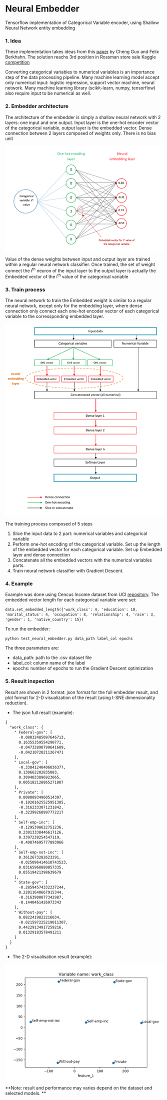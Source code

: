 # Neural Embedder
Tensorflow implementation of Categorical Variable encoder, using Shallow Neural Network entity embedding

### 1. Idea
These implementation takes ideas from this [paper](https://arxiv.org/abs/1604.06737) by Cheng Guo and Felix Berkhahn. The solution reachs 3rd position in Rossman store sale Kaggle [competition](https://www.kaggle.com/c/rossmann-store-sales)

Converting categorical variables to numerical variables is an importance step of the data processing pipeline. Many machine learning model accept only numerical input: logistic regression, support vector machine, neural network. Many machine learning library (scikit-learn, numpy, tensorflow) also require input to be numerical as well.

### 2. Embedder architecture
The architecture of the embedder is simply a shallow neural network with 2 layers: one input and one output. Input layer is the one-hot encoder vector of the categorical variable, output layer is the embedded vector. Dense connection between 2 layers composed of weights only. There is no bias unit

![Embedder layer](https://github.com/phamdinhthang/neural_embedder/blob/master/misc/embedding_layer.png "")

Value of the dense weights between input and output layer are trained within a regular neural network classifier. Once trained, the set of weight connect the i<sup>th</sup> neuron of the input layer to the output layer is actually the Embedded vector of the i<sup>th</sup> value of the categorical variable

### 3. Train process
The neural network to train the Embedded weight is similar to a regular neural network, except only for the embedding layer, where dense connection only connect each one-hot encoder vector of each categorical variable to the corressponding embedded layer.

![Train architecture](https://github.com/phamdinhthang/neural_embedder/blob/master/misc/embedder_architecture.png "")

The training process composed of 5 steps
1. Slice the input data to 2 part: numerical variables and categorical variable
2. Perform one-hot encoding of the categorical variable. Set up the length of the embedded vector for each categorical variable. Set up Embedded layer and dense connection
4. Concatenate all the embedded vectors with the numerical variables parts.
5. Train neural network classifier with Gradient Descent.

### 4. Example
Example was done using Cencus Income dataset from UCI [repository](https://archive.ics.uci.edu/ml/datasets/census+income).
The embedded vector length for each categorical variable were set:

```
data.set_embedded_length({'work_class': 4, 'education': 10, 'marital_status': 4, 'occupation': 8, 'relationship': 4, 'race': 3, 'gender': 1, 'native_country': 15})
```

To run the embedder:
```
python test_neural_embedder.py data_path label_col epochs
```

The three parameters are:
* data_path: path to the .csv dataset file
* label_col: column name of the label
* epochs: number of epochs to run the Gradient Descent optimization

### 5. Result inspection
Result are shown in 2 format: json format for the full embedder result, and plot format for 2-D visualization of the result (using t-SNE dimensionality reduction).

* The json full result (example):
```
{
  "work_class": {
    " Federal-gov": [
      -0.08032485097646713,
      0.16355359554290771,
      -0.04732890799641609,
      -0.04210720211267471
    ],
    " Local-gov": [
      -0.33841240406036377,
      0.130662202835083,
      0.3094033896923065,
      0.005182128865271807
    ],
    " Private": [
      0.00808934960514307,
      -0.10201625525951385,
      -0.3162333071231842,
      -0.32399260997772217
    ],
    " Self-emp-inc": [
      -0.1295398622751236,
      0.23013338446617126,
      0.3397238254547119,
      -0.40874695777893066
    ],
    " Self-emp-not-inc": [
      0.3612673282623291,
      -0.025096414610743523,
      0.03165968880057335,
      0.05519421398639679
    ],
    " State-gov": [
      -0.28594574332237244,
      0.22011640667915344,
      -0.3163900077342987,
      -0.1440461426973343
    ],
    " Without-pay": [
      0.0822419822216034,
      -0.021597225219011307,
      0.44229134917259216,
      0.01329183578491211
    ]
  }
}
```

* The 2-D visualisation result (example):

![Result visualization](https://github.com/phamdinhthang/neural_embedder/blob/master/misc/work_class.png "")

**Note: result and performance may varies depend on the dataset and selected models. **
